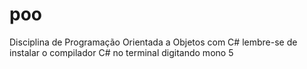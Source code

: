 # poo
Disciplina de Programação Orientada a Objetos com C#
lembre-se de instalar o compilador C# no terminal digitando mono 5